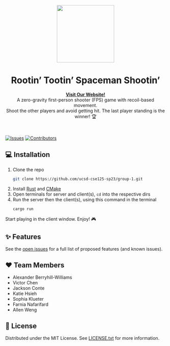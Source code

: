<p align="center">
  <img width="180" src="https://icons-for-free.com/iconfiles/png/512/cosmos+helmet+safety+security+space+icon-1320168664149561684.png">
  <h1 align="center">Rootin’ Tootin’ Spaceman Shootin’</h1>
  <p align="center">
  <a href="https://cse125.ucsd.edu/2023/cse125g1/"><strong>Visit Our Website!</strong></a>
    <br />
    A zero-gravity first-person shooter (FPS) game with recoil-based movement.
    <br />
    Shoot the other players and avoid getting hit. The last player standing is the winner! 🏆
  </p>
</p>
<br />

[![Issues](https://img.shields.io/github/issues/ucsd-cse125-sp23/group-1)](https://github.com/ucsd-cse125-sp23/group-1/issues)
[![Contributors](https://img.shields.io/github/contributors/ucsd-cse125-sp23/group-1)](https://github.com/ucsd-cse125-sp23/group-1/graphs/contributors)

## 💻 Installation

1. Clone the repo
    ```sh
    git clone https://github.com/ucsd-cse125-sp23/group-1.git
    ```
2. Install [Rust](https://www.rust-lang.org/tools/install) and [CMake](https://cmake.org/install/)
3. Open terminals for server and client(s), `cd` into the respective dirs
4. Run the server then the client(s), using this command in the terminal
    ```sh
    cargo run
    ```

Start playing in the client window. Enjoy! 🎮


## ✨ Features

See the [open issues](https://github.com/ucsd-cse125-sp23/group-1/issues) for a full list of proposed features (and known issues).

## ❤️ Team Members

- Alexander Berryhill-Williams
- Victor Chen
- Jackson Conte
- Katie Hsieh
- Sophia Klueter
- Farnia Nafarifard
- Allen Weng

## 📄 License

Distributed under the MIT License. See [LICENSE.txt](LICENSE.txt) for more information.
